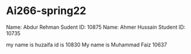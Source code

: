 # Ai266-spring22
Name: Abdur Rehman
Sudent ID: 10875
Name: Ahmer Hussain
Student ID: 10735

my name is huzaifa id is 10830
My name is Muhammad Faiz 10637
